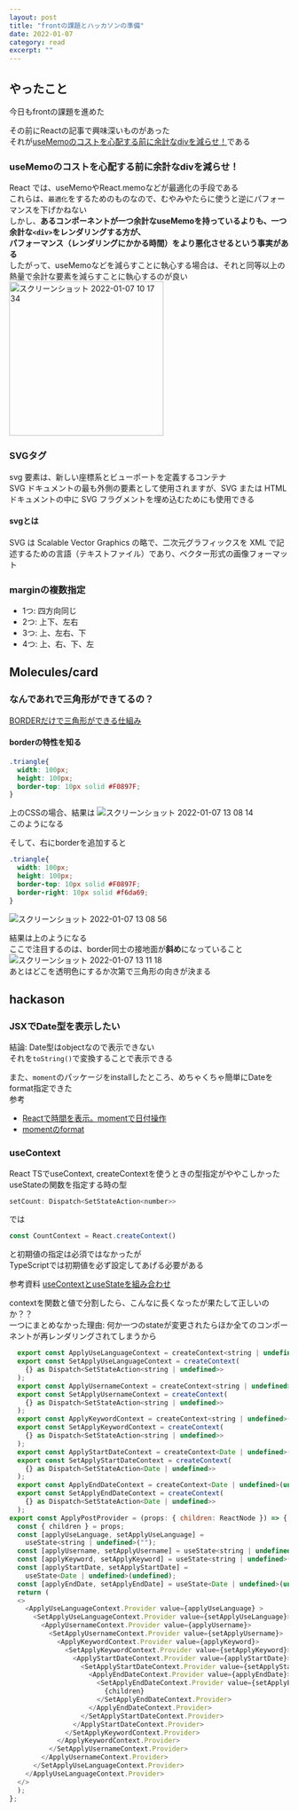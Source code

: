 ```yaml
---
layout: post
title: "frontの課題とハッカソンの準備" 
date: 2022-01-07 
category: read 
excerpt: ""
---
```


## やったこと
今日もfrontの課題を進めた

その前にReactの記事で興味深いものがあった  
それが[useMemoのコストを心配する前に余計なdivを減らせ！](https://zenn.dev/uhyo/articles/usememo-time-cost)である  

### useMemoのコストを心配する前に余計なdivを減らせ！
React では、useMemoやReact.memoなどが最適化の手段である  
これらは、`最適化`をするためのものなので、むやみやたらに使うと逆にパフォーマンスを下げかねない  
しかし、**あるコンポーネントが一つ余計なuseMemoを持っているよりも、一つ余計な`<div>`をレンダリングする方が、  
パフォーマンス（レンダリングにかかる時間）をより悪化させるという事実がある**  
したがって、useMemoなどを減らすことに執心する場合は、それと同等以上の熱量で余計な要素を減らすことに執心するのが良い  
<img width="278" alt="スクリーンショット 2022-01-07 10 17 34" src="https://user-images.githubusercontent.com/78260526/148475447-d119fa0c-896d-4011-9f55-8443e7823655.png">  

### SVGタグ
svg 要素は、新しい座標系とビューポートを定義するコンテナ  
SVG ドキュメントの最も外側の要素として使用されますが、SVG または HTML ドキュメントの中に SVG フラグメントを埋め込むためにも使用できる  

#### svgとは
SVG は Scalable Vector Graphics の略で、二次元グラフィックスを XML で記述するための言語（テキストファイル）であり、ベクター形式の画像フォーマット  

### marginの複数指定
- 1つ: 四方向同じ
- 2つ: 上下、左右
- 3つ: 上、左右、下
- 4つ: 上、右、下、左

## Molecules/card
### なんであれで三角形ができてるの？
[BORDERだけで三角形ができる仕組み](https://www.granfairs.com/blog/staff/make-triangle-with-css)  

#### borderの特性を知る
```css
.triangle{
  width: 100px;
  height: 100px;
  border-top: 10px solid #F0897F;
}
```
上のCSSの場合、結果は
![スクリーンショット 2022-01-07 13 08 14](https://user-images.githubusercontent.com/78260526/148490082-815a1d1c-40f0-4d44-a5a6-d26095806ab0.png)  
このようになる  

そして、右にborderを追加すると
```css
.triangle{
  width: 100px;
  height: 100px;
  border-top: 10px solid #F0897F;
  border-right: 10px solid #f6da69;
}
```
![スクリーンショット 2022-01-07 13 08 56](https://user-images.githubusercontent.com/78260526/148490132-7fee98b2-00aa-4227-b571-09d62b4e334b.png)  

結果は上のようになる  
ここで注目するのは、border同士の接地面が**斜め**になっていること  
![スクリーンショット 2022-01-07 13 11 18](https://user-images.githubusercontent.com/78260526/148490321-b40347f9-3bcb-42be-aca6-165e83eb867b.png)  
あとはどこを透明色にするか次第で三角形の向きが決まる  


## hackason
### JSXでDate型を表示したい
結論: Date型はobjectなので表示できない  
それを`toString()`で変換することで表示できる  

また、`moment`のパッケージをinstallしたところ、めちゃくちゃ簡単にDateをformat指定できた  
参考  
- [Reactで時間を表示。momentで日付操作](https://kazunaka.com/js-moment/?utm_source=rss&utm_medium=rss&utm_campaign=js-moment#outline__7)  
- [momentのformat](https://momentjs.com/docs/#/displaying/format/)  


### useContext
React TSでuseContext, createContextを使うときの型指定がややこしかった  
useStateの関数を指定する時の型
```js
setCount: Dispatch<SetStateAction<number>>
```
では
```js
const CountContext = React.createContext()
```
と初期値の指定は必須ではなかったが  
TypeScriptでは初期値を必ず設定してあげる必要がある  

参考資料
[useContextとuseStateを組み合わせ](https://qiita.com/Rascal823/items/0f53ffbb410505b707f8)  

contextを関数と値で分割したら、こんなに長くなったが果たして正しいのか？？  
一つにまとめなかった理由: 何か一つのstateが変更されたらほか全てのコンポーネントが再レンダリングされてしまうから  
```js
  export const ApplyUseLanguageContext = createContext<string | undefined>(undefined);
  export const SetApplyUseLanguageContext = createContext(
    {} as Dispatch<SetStateAction<string | undefined>>
  );
  export const ApplyUsernameContext = createContext<string | undefined>(undefined);
  export const SetApplyUsernameContext = createContext(
    {} as Dispatch<SetStateAction<string | undefined>>
  );
  export const ApplyKeywordContext = createContext<string | undefined>(undefined);
  export const SetApplyKeywordContext = createContext(
    {} as Dispatch<SetStateAction<string | undefined>>
  );
  export const ApplyStartDateContext = createContext<Date | undefined>(undefined);
  export const SetApplyStartDateContext = createContext(
    {} as Dispatch<SetStateAction<Date | undefined>>
  );
  export const ApplyEndDateContext = createContext<Date | undefined>(undefined);
  export const SetApplyEndDateContext = createContext(
    {} as Dispatch<SetStateAction<Date | undefined>>
  );
export const ApplyPostProvider = (props: { children: ReactNode }) => {
  const { children } = props;
  const [applyUseLanguage, setApplyUseLanguage] =
    useState<string | undefined>("");
  const [applyUsername, setApplyUsername] = useState<string | undefined>("");
  const [applyKeyword, setApplyKeyword] = useState<string | undefined>("");
  const [applyStartDate, setApplyStartDate] =
    useState<Date | undefined>(undefined);
  const [applyEndDate, setApplyEndDate] = useState<Date | undefined>(undefined);
  return (
  <>
    <ApplyUseLanguageContext.Provider value={applyUseLanguage} >
      <SetApplyUseLanguageContext.Provider value={setApplyUseLanguage}>
        <ApplyUsernameContext.Provider value={applyUsername}>
          <SetApplyUsernameContext.Provider value={setApplyUsername}>
            <ApplyKeywordContext.Provider value={applyKeyword}>
              <SetApplyKeywordContext.Provider value={setApplyKeyword}>
                <ApplyStartDateContext.Provider value={applyStartDate}>
                  <SetApplyStartDateContext.Provider value={setApplyStartDate}>
                    <ApplyEndDateContext.Provider value={applyEndDate}>
                      <SetApplyEndDateContext.Provider value={setApplyEndDate}>
                        {children}
                      </SetApplyEndDateContext.Provider>
                    </ApplyEndDateContext.Provider>
                  </SetApplyStartDateContext.Provider>
                </ApplyStartDateContext.Provider>
              </SetApplyKeywordContext.Provider>
            </ApplyKeywordContext.Provider>
          </SetApplyUsernameContext.Provider>
        </ApplyUsernameContext.Provider>
      </SetApplyUseLanguageContext.Provider>
    </ApplyUseLanguageContext.Provider>
  </>
  );
};
```
